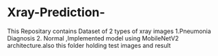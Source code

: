 # Xray-Prediction-

This Repositary contains Dataset of 2 types of xray images 1.Pneumonia Diagnosis  2. Normal ,Implemented model using MobileNetV2 architecture.also this folder holding test images and result
